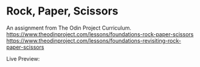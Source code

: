 # Rock, Paper, Scissors
An assignment from The Odin Project Curriculum.
https://www.theodinproject.com/lessons/foundations-rock-paper-scissors
https://www.theodinproject.com/lessons/foundations-revisiting-rock-paper-scissors

Live Preview: 